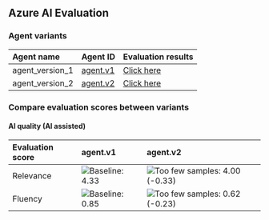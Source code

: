## Azure AI Evaluation

### Agent variants

| Agent name | Agent ID | Evaluation results |
|:-----------|:---------|:-------------------|
| agent_version_1 |  [agent.v1](https://ai-url/agent.v1 "")  | [Click here](test_url_1 "") |
| agent_version_2 |  [agent.v2](https://ai-url/agent.v2 "")  | [Click here](test_url_1 "") |

### Compare evaluation scores between variants

#### AI quality (AI assisted)

| Evaluation score   | agent.v1                                                                | agent.v2                                                                                                                                                                        |
|:-------------------|:------------------------------------------------------------------------|:--------------------------------------------------------------------------------------------------------------------------------------------------------------------------------|
| Relevance          | ![Baseline: 4.33](https://img.shields.io/badge/Baseline-4.33-ffffff "") | ![Too few samples: 4.00 (-0.33)](https://img.shields.io/badge/Too%20few%20samples-4.00%20%28--0.33%29-f0e543 "Insufficient observations to determine statistical significance") |
| Fluency            | ![Baseline: 0.85](https://img.shields.io/badge/Baseline-0.85-ffffff "") | ![Too few samples: 0.62 (-0.23)](https://img.shields.io/badge/Too%20few%20samples-0.62%20%28--0.23%29-f0e543 "Insufficient observations to determine statistical significance") |
